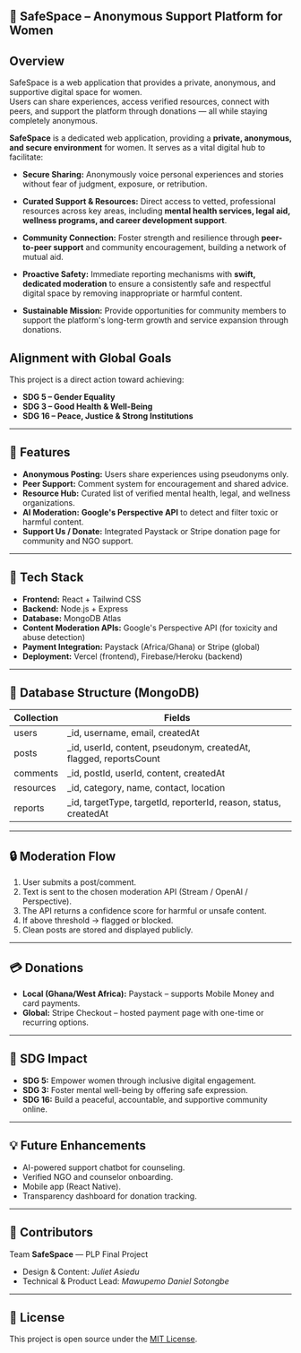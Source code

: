 ## 🌸 SafeSpace – Anonymous Support Platform for Women

## Overview
SafeSpace is a web application that provides a private, anonymous, and supportive digital space for women.  
Users can share experiences, access verified resources, connect with peers, and support the platform through donations — all while staying completely anonymous.

**SafeSpace** is a dedicated web application, providing a **private, anonymous, and secure environment** for women. It serves as a vital digital hub to facilitate:

- **Secure Sharing:** Anonymously voice personal experiences and stories without fear of judgment, exposure, or retribution.
    
- **Curated Support & Resources:** Direct access to vetted, professional resources across key areas, including **mental health services, legal aid, wellness programs, and career development support**.
    
- **Community Connection:** Foster strength and resilience through **peer-to-peer support** and community encouragement, building a network of mutual aid.
    
- **Proactive Safety:** Immediate reporting mechanisms with **swift, dedicated moderation** to ensure a consistently safe and respectful digital space by removing inappropriate or harmful content.
    
- **Sustainable Mission:** Provide opportunities for community members to support the platform's long-term growth and service expansion through donations.

## **Alignment with Global Goals**

This project is a direct action toward achieving:
- **SDG 5 – Gender Equality**
- **SDG 3 – Good Health & Well-Being**
- **SDG 16 – Peace, Justice & Strong Institutions**

---

## 🚀 Features
- **Anonymous Posting:** Users share experiences using pseudonyms only.  
- **Peer Support:** Comment system for encouragement and shared advice.  
- **Resource Hub:** Curated list of verified mental health, legal, and wellness organizations.  
- **AI Moderation:** **Google's Perspective API** to detect and filter toxic or harmful content.  
- **Support Us / Donate:** Integrated Paystack or Stripe donation page for community and NGO support.

---

## 🧰 Tech Stack
- **Frontend:** React + Tailwind CSS  
- **Backend:** Node.js + Express  
- **Database:** MongoDB Atlas  
- **Content Moderation APIs:** Google's Perspective API (for toxicity and abuse detection)  
- **Payment Integration:** Paystack (Africa/Ghana) or Stripe (global)  
- **Deployment:** Vercel (frontend), Firebase/Heroku (backend)

---

## 🧱 Database Structure (MongoDB)
| Collection | Fields |
|-------------|--------|
| users | _id, username, email, createdAt |
| posts | _id, userId, content, pseudonym, createdAt, flagged, reportsCount |
| comments | _id, postId, userId, content, createdAt |
| resources | _id, category, name, contact, location |
| reports | _id, targetType, targetId, reporterId, reason, status, createdAt |

---

## 🔒 Moderation Flow
1. User submits a post/comment.  
2. Text is sent to the chosen moderation API (Stream / OpenAI / Perspective).  
3. The API returns a confidence score for harmful or unsafe content.  
4. If above threshold → flagged or blocked.  
5. Clean posts are stored and displayed publicly.  

---

## 💳 Donations
- **Local (Ghana/West Africa):** Paystack – supports Mobile Money and card payments.  
- **Global:** Stripe Checkout – hosted payment page with one-time or recurring options.

---

## 🧩 SDG Impact
- **SDG 5:** Empower women through inclusive digital engagement.  
- **SDG 3:** Foster mental well-being by offering safe expression.  
- **SDG 16:** Build a peaceful, accountable, and supportive community online.

---

## 💡 Future Enhancements
- AI-powered support chatbot for counseling.  
- Verified NGO and counselor onboarding.  
- Mobile app (React Native).  
- Transparency dashboard for donation tracking.

---

## 🤝 Contributors
Team **SafeSpace** — PLP Final Project  
- Design & Content: *Juliet Asiedu* 
- Technical & Product Lead: *Mawupemo Daniel Sotongbe*

---

## 📄 License
This project is open source under the [MIT License](LICENSE).
